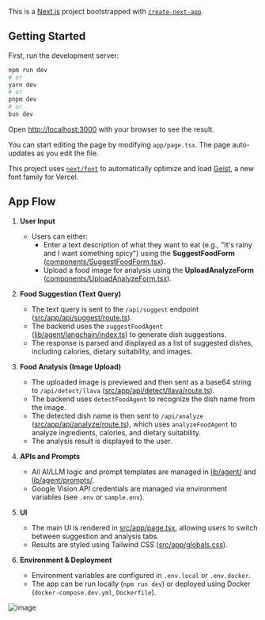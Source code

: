 This is a [Next.js](https://nextjs.org) project bootstrapped with [`create-next-app`](https://nextjs.org/docs/app/api-reference/cli/create-next-app).

## Getting Started

First, run the development server:

```bash
npm run dev
# or
yarn dev
# or
pnpm dev
# or
bun dev
```

Open [http://localhost:3000](http://localhost:3000) with your browser to see the result.

You can start editing the page by modifying `app/page.tsx`. The page auto-updates as you edit the file.

This project uses [`next/font`](https://nextjs.org/docs/app/building-your-application/optimizing/fonts) to automatically optimize and load [Geist](https://vercel.com/font), a new font family for Vercel.

## App Flow

1. **User Input**
   - Users can either:
     - Enter a text description of what they want to eat (e.g., "It's rainy and I want something spicy") using the **SuggestFoodForm** ([components/SuggestFoodForm.tsx](components/SuggestFoodForm.tsx)).
     - Upload a food image for analysis using the **UploadAnalyzeForm** ([components/UploadAnalyzeForm.tsx](components/UploadAnalyzeForm.tsx)).

2. **Food Suggestion (Text Query)**
   - The text query is sent to the `/api/suggest` endpoint ([src/app/api/suggest/route.ts](src/app/api/suggest/route.ts)).
   - The backend uses the `suggestFoodAgent` ([lib/agent/langchain/index.ts](lib/agent/langchain/index.ts)) to generate dish suggestions.
   - The response is parsed and displayed as a list of suggested dishes, including calories, dietary suitability, and images.

3. **Food Analysis (Image Upload)**
   - The uploaded image is previewed and then sent as a base64 string to `/api/detect/llava` ([src/app/api/detect/llava/route.ts](src/app/api/detect/llava/route.ts)).
   - The backend uses `detectFoodAgent` to recognize the dish name from the image.
   - The detected dish name is then sent to `/api/analyze` ([src/app/api/analyze/route.ts](src/app/api/analyze/route.ts)), which uses `analyzeFoodAgent` to analyze ingredients, calories, and dietary suitability.
   - The analysis result is displayed to the user.

4. **APIs and Prompts**
   - All AI/LLM logic and prompt templates are managed in [lib/agent/](lib/agent/) and [lib/agent/prompts/](lib/agent/prompts/).
   - Google Vision API credentials are managed via environment variables (see `.env` or `sample.env`).

5. **UI**
   - The main UI is rendered in [src/app/page.tsx](src/app/page.tsx), allowing users to switch between suggestion and analysis tabs.
   - Results are styled using Tailwind CSS ([src/app/globals.css](src/app/globals.css)).

6. **Environment & Deployment**
   - Environment variables are configured in `.env.local` or `.env.docker`.
   - The app can be run locally (`npm run dev`) or deployed using Docker (`docker-compose.dev.yml`, `Dockerfile`).

![image](https://github.com/user-attachments/assets/1e296210-6bd5-4793-8133-f392fd9998e3)


